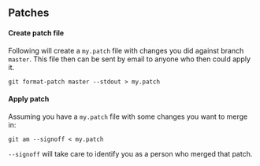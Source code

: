 ## Patches

#### Create patch file

Following will create a `my.patch` file with changes you did against branch `master`. This file then can be sent by email to anyone who then could apply it.

`git format-patch master --stdout > my.patch`

#### Apply patch

Assuming you have a `my.patch` file with some changes you want to merge in:

`git am --signoff < my.patch`

`--signoff` will take care to identify you as a person who merged that patch.